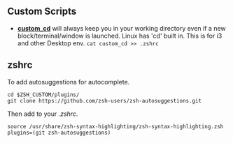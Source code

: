 ## Custom Scripts

- [**custom_cd**](https://github.com/ianjberdahl/customz/raw/refs/heads/main/custom_cd) will always keep you in your working directory even if a new block/terminal/window is launched. Linux has 'cd' built in. This is for i3 and other Desktop env.
  `cat custom_cd >> .zshrc`

## zshrc 
To add autosuggestions for autocomplete.
```
cd $ZSH_CUSTOM/plugins/
git clone https://github.com/zsh-users/zsh-autosuggestions.git
```
Then add to your *.zshrc*.
```
source /usr/share/zsh-syntax-highlighting/zsh-syntax-highlighting.zsh
plugins=(git zsh-autosuggestions)
```
